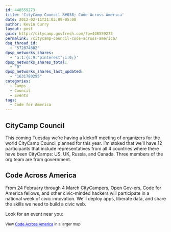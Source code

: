 ```yaml
---
id: 448559273
title: 'CityCamp Council &#038; Code Across America'
date: 2012-02-11T21:02:09-05:00
author: Kevin Curry
layout: post
guid: http://citycamp.govfresh.com/?p=448559273
permalink: /citycamp-council-code-across-america/
dsq_thread_id:
  - "572874882"
dpsp_networks_shares:
  - 'a:1:{s:9:"pinterest";i:0;}'
dpsp_networks_shares_total:
  - "0"
dpsp_networks_shares_last_updated:
  - "1631780295"
categories:
  - Camps
  - Council
  - Events
tags:
  - Code for America
---
```

## CityCamp Council

This coming Tuesday we&#8217;re having a kickoff meeting of organizers for the world CityCamp Council planned for this year. I&#8217;m stoked that we&#8217;ll have 12 participants that include representatives from all 4 countries where there have been CityCamps: US, UK, Russia, and Canada. Three members of the org team are from government.

## Code Across America

From 24 February through 4 March CityCampers, Open Gov-ers, Code for America fellows, and other civic-minded hackers will participate in a national week of civic innovation. We&#8217;ll deploy apps, liberate data, and share the skills we need to build a civic web.

<div>
  Look for an event near you:
</div>

<div>
  <br /><small>View <a href="http://maps.google.com/maps/ms?msa=0&msid=211836600249959492431.0004b7e101749ee348269&ie=UTF8&t=m&ll=31.952162,-116.367187&spn=95.273845,149.414063&z=2&source=embed" style="color:#0000FF;text-align:left">Code Across America</a> in a larger map</small>
</div>